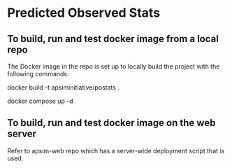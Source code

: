 # Predicted Observed Stats

## To build, run and test docker image from a local repo
The Docker image in the repo is set up to locally build the project with the following commands:

docker build -t apsiminitiative/postats .

docker compose up -d

## To build, run and test docker image on the web server

Refer to apsim-web repo which has a server-wide deployment script that is used.